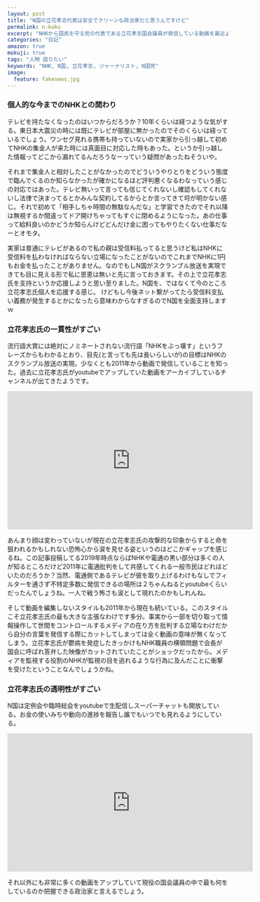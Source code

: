 ```yaml
---
layout: post
title: "N国の立花孝志代表は安全でクリーンな政治家だと思うんですけど"
permalink: n-koku
excerpt: "NHKから国民を守る党の代表である立花孝志国会議員が発信している動画を最近よく見るのですが、彼の正直さには惹かれるものがあります。NHKをぶっ壊せるかどうかはわかりませんが個人的には彼を応援したい、そんな気持ちです。"
categories: "日記"
amazon: true
mokuji: true
tags: "人物 語りたい"
keywords: "NHK, N国, 立花孝志, ジャーナリスト, N国党"
image:
  feature: fakenews.jpg
---
```


### 個人的な今までのNHKとの関わり

テレビを持たなくなったのはいつからだろうか？10年くらいは経つような気がする。東日本大震災の時には既にテレビが部屋に無かったのでそのくらいは経っているでしょう。ワンセグ見れる携帯も持っていないので実家から引っ越して初めてNHKの集金人が来た時には真面目に対応した時もあった。というか引っ越した情報ってどこから漏れてるんだろうなーっていう疑問があったねそういや。

それまで集金人と相対したことがなかったのでどういうやりとりをどういう態度で臨んでくるのか知らなかったが確かになるほど評判悪くなるわなっていう感じの対応ではあった。テレビ無いって言っても信じてくれないし確認もしてくれないし法律で決まってるとかみんな契約してるからとか言ってきて埒が明かない感じ。それで初めて「相手しちゃ時間の無駄なんだな」と学習できたのでそれ以降は無視するか間違ってドア開けちゃってもすぐに閉めるようになった。あの仕事って給料良いのかどうか知らんけどどんだけ金に困ってもやりたくない仕事だなーとオモタ。

実家は普通にテレビがあるので私の親は受信料払ってると思うけど私はNHKに受信料を払わなければならない立場になったことがないのでこれまでNHKに1円もお金を払ったことがありません。なのでもしN国がスクランブル放送を実現できても目に見える形で私に恩恵は無いと先に言っておきます。その上で立花孝志氏を支持というか応援しようと思い至りました。N国を、ではなくて今のところ立花孝志氏個人を応援する感じ。
けどもし今後ネット繋がってたら受信料支払い義務が発生するとかになったら意味わからなすぎるのでN国を全面支持しますｗ

### 立花孝志氏の一貫性がすごい

流行語大賞には絶対にノミネートされない流行語「NHKをぶっ壊す」というフレーズからもわかるとおり、目先(と言っても先は長いらしいが)の目標はNHKのスクランブル放送の実現。少なくとも2011年から動画で発信していることを知った。過去に立花孝志氏がyoutubeでアップしていた動画をアーカイブしているチャンネルが出てきたようです。

<iframe width="560" height="315" src="https://www.youtube.com/embed/C3n5YZ0hQdU" frameborder="0" allow="accelerometer; autoplay; encrypted-media; gyroscope; picture-in-picture" allowfullscreen></iframe>

あんまり顔は変わっていないが現在の立花孝志氏の攻撃的な印象からすると命を狙われるかもしれない恐怖心から涙を見せる姿というのはどこかギャップを感じるね。この記事投稿してる2019年時点ならばNHKや電通の黒い部分は多くの人が知るところだけど2011年に電通批判をして共感してくれる一般市民はどれほどいたのだろうか？当然、電通側であるテレビが彼を取り上げるわけもなしでフィルターを通さず不特定多数に発信できるの場所は２ちゃんねるとyoutubeくらいだったんでしょうね。一人で戦う怖さも涙として現れたのかもしれんね。

そして動画を編集しないスタイルも2011年から現在も続いている。このスタイルこそ立花孝志氏の最も大きな主張なわけです多分。事実から一部を切り取って情報操作して世間をコントロールするメディアの在り方を批判する立場なわけだから自分の言葉を発信する際にカットしてしまっては全く動画の意味が無くなってしまう。立花孝志氏が鬱病を発症したきっかけもNHK職員の横領問題で会長が国会に呼ばれ答弁した映像がカットされていたことがショックだったから。メディアを監視する役割のNHKが監視の目を逃れるような行為に及んだことに衝撃を受けたということなんでしょうかね。

### 立花孝志氏の透明性がすごい

N国は定例会や臨時総会をyoutubeで生配信しスーパーチャットも開放している。お金の使いみちや動向の進捗を報告し誰でもいつでも見れるようにしている。

<iframe width="560" height="315" src="https://www.youtube.com/embed/TcySouabLBM" frameborder="0" allow="accelerometer; autoplay; encrypted-media; gyroscope; picture-in-picture" allowfullscreen></iframe>

それ以外にも非常に多くの動画をアップしていて現役の国会議員の中で最も何をしているのか把握できる政治家と言えるでしょう。
<!--stackedit_data:
eyJoaXN0b3J5IjpbLTExODY4MzExNDUsMzEyNjkxOTMsMTUxMj
Q1NTI1MiwzNTc1NTI1MzAsMTUzNDQwMzI0NiwtMTY4MTEwMzMz
NywtMTk1ODIwMzI4MCw3MDcxMTc3MjYsMjg3NjE3NTI1LDEyND
A5ODY4OTEsMTc5MzU5ODc3OCwxMDM2MDE4NTczLDEwNzI3NjEw
OTEsLTEzOTczNzc3NDMsLTEwNDMxMzU0NTZdfQ==
-->